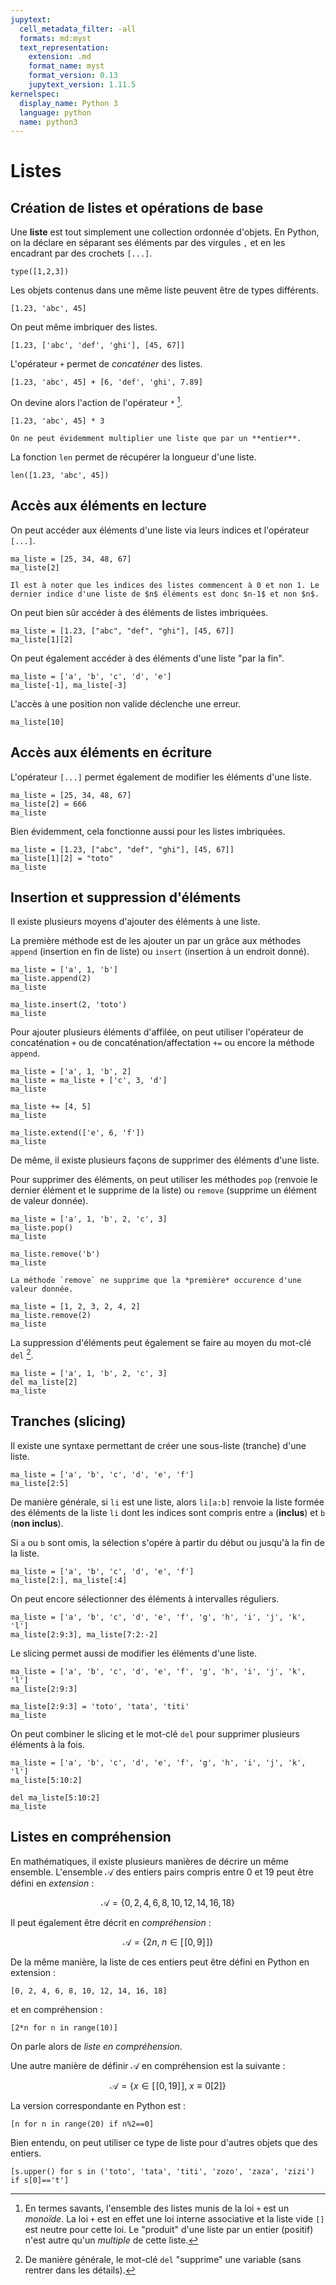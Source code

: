 ```yaml
---
jupytext:
  cell_metadata_filter: -all
  formats: md:myst
  text_representation:
    extension: .md
    format_name: myst
    format_version: 0.13
    jupytext_version: 1.11.5
kernelspec:
  display_name: Python 3
  language: python
  name: python3
---
```


# Listes

## Création de listes et opérations de base

Une **liste** est tout simplement une collection ordonnée d'objets. En Python, on la déclare en séparant ses éléments par des virgules `,` et en les encadrant par des crochets `[...]`.

```{code-cell}
type([1,2,3])
```

Les objets contenus dans une même liste peuvent être de types différents.

```{code-cell}
[1.23, 'abc', 45]
```

On peut même imbriquer des listes.

```{code-cell}
[1.23, ['abc', 'def', 'ghi'], [45, 67]]
```

L'opérateur `+` permet de _concaténer_ des listes.

```{code-cell}
[1.23, 'abc', 45] + [6, 'def', 'ghi', 7.89]
```

On devine alors l'action de l'opérateur `*` [^monoide].

[^monoide]: En termes savants, l'ensemble des listes munis de la loi `+` est un _monoïde_. La loi `+` est en effet une loi interne associative et la liste vide `[]` est neutre pour cette loi. Le "produit" d'une liste par un entier (positif) n'est autre qu'un _multiple_ de cette liste.

```{code-cell}
[1.23, 'abc', 45] * 3
```

```{note}
On ne peut évidemment multiplier une liste que par un **entier**.
```

La fonction `len` permet de récupérer la longueur d'une liste.

```{code-cell}
len([1.23, 'abc', 45])
```

## Accès aux éléments en lecture

On peut accéder aux éléments d'une liste via leurs indices et l'opérateur `[...]`.

```{code-cell}
ma_liste = [25, 34, 48, 67]
ma_liste[2]
```

```{warning}
Il est à noter que les indices des listes commencent à 0 et non 1. Le dernier indice d'une liste de $n$ éléments est donc $n-1$ et non $n$.
```

On peut bien sûr accéder à des éléments de listes imbriquées.

```{code-cell}
ma_liste = [1.23, ["abc", "def", "ghi"], [45, 67]]
ma_liste[1][2]
```

On peut également accéder à des éléments d'une liste "par la fin".

```{code-cell}
ma_liste = ['a', 'b', 'c', 'd', 'e']
ma_liste[-1], ma_liste[-3]
```

L'accès à une position non valide déclenche une erreur.

```{code-cell}
ma_liste[10]
```

## Accès aux éléments en écriture

L'opérateur `[...]` permet également de modifier les éléments d'une liste.

```{code-cell}
ma_liste = [25, 34, 48, 67]
ma_liste[2] = 666
ma_liste
```

Bien évidemment, cela fonctionne aussi pour les listes imbriquées.

```{code-cell}
ma_liste = [1.23, ["abc", "def", "ghi"], [45, 67]]
ma_liste[1][2] = "toto"
ma_liste
```

## Insertion et suppression d'éléments

Il existe plusieurs moyens d'ajouter des éléments à une liste.

La première méthode est de les ajouter un par un grâce aux méthodes `append` (insertion en fin de liste) ou `insert` (insertion à un endroit donné).

```{code-cell}
ma_liste = ['a', 1, 'b']
ma_liste.append(2)
ma_liste
```

```{code-cell}
ma_liste.insert(2, 'toto')
ma_liste
```

Pour ajouter plusieurs éléments d'affilée, on peut utiliser l'opérateur de concaténation `+` ou de concaténation/affectation `+=` ou encore la méthode `append`.

```{code-cell}
ma_liste = ['a', 1, 'b', 2]
ma_liste = ma_liste + ['c', 3, 'd']
ma_liste
```

```{code-cell}
ma_liste += [4, 5]
ma_liste
```

```{code-cell}
ma_liste.extend(['e', 6, 'f'])
ma_liste
```

De même, il existe plusieurs façons de supprimer des éléments d'une liste.

Pour supprimer des éléments, on peut utiliser les méthodes `pop` (renvoie le dernier élément et le supprime de la liste) ou `remove` (supprime un élément de valeur donnée).

```{code-cell}
ma_liste = ['a', 1, 'b', 2, 'c', 3]
ma_liste.pop()
ma_liste
```

```{code-cell}
ma_liste.remove('b')
ma_liste
```

```{note}
La méthode `remove` ne supprime que la *première* occurence d'une valeur donnée.
```

```{code-cell}
ma_liste = [1, 2, 3, 2, 4, 2]
ma_liste.remove(2)
ma_liste
```

La suppression d'éléments peut également se faire au moyen du mot-clé `del` [^del].

[^del]: De manière générale, le mot-clé `del` "supprime" une variable (sans rentrer dans les détails).

```{code-cell}
ma_liste = ['a', 1, 'b', 2, 'c', 3]
del ma_liste[2]
ma_liste
```

## Tranches (slicing)

Il existe une syntaxe permettant de créer une sous-liste (tranche) d'une liste.

```{code-cell}
ma_liste = ['a', 'b', 'c', 'd', 'e', 'f']
ma_liste[2:5]
```

De manière générale, si `li` est une liste, alors `li[a:b]` renvoie la liste formée des éléments de la liste `li` dont les indices sont compris entre `a` (**inclus**) et `b` (**non inclus**).

Si `a` ou `b` sont omis, la sélection s'opére à partir du début ou jusqu'à la fin de la liste.

```{code-cell}
ma_liste = ['a', 'b', 'c', 'd', 'e', 'f']
ma_liste[2:], ma_liste[:4]
```

On peut encore sélectionner des éléments à intervalles réguliers.

```{code-cell}
ma_liste = ['a', 'b', 'c', 'd', 'e', 'f', 'g', 'h', 'i', 'j', 'k', 'l']
ma_liste[2:9:3], ma_liste[7:2:-2]
```

Le slicing permet aussi de modifier les éléments d'une liste.

```{code-cell}
ma_liste = ['a', 'b', 'c', 'd', 'e', 'f', 'g', 'h', 'i', 'j', 'k', 'l']
ma_liste[2:9:3]
```

```{code-cell}
ma_liste[2:9:3] = 'toto', 'tata', 'titi'
ma_liste
```

On peut combiner le slicing et le mot-clé `del` pour supprimer plusieurs éléments à la fois.

```{code-cell}
ma_liste = ['a', 'b', 'c', 'd', 'e', 'f', 'g', 'h', 'i', 'j', 'k', 'l']
ma_liste[5:10:2]
```

```{code-cell}
del ma_liste[5:10:2]
ma_liste
```

## Listes en compréhension

En mathématiques, il existe plusieurs manières de décrire un même ensemble. L'ensemble $\mathcal{A}$ des entiers pairs compris entre 0 et 19 peut être défini en _extension_ :

$$
\mathcal{A}=\{0,2,4,6,8,10,12,14,16,18\}
$$

Il peut également être décrit en _compréhension_ :

$$
\mathcal{A}=\{2n,\;n\in[\![0,9]\!]\}
$$

De la même manière, la liste de ces entiers peut être défini en Python en extension :

```{code-cell}
[0, 2, 4, 6, 8, 10, 12, 14, 16, 18]
```

et en compréhension :

```{code-cell}
[2*n for n in range(10)]
```

On parle alors de _liste en compréhension_.

Une autre manière de définir $\mathcal{A}$ en compréhension est la suivante :

$$
\mathcal{A} = \{x\in[\![0,19]\!],\;x\equiv0[2]\}
$$

La version correspondante en Python est :

```{code-cell}
[n for n in range(20) if n%2==0]
```

Bien entendu, on peut utiliser ce type de liste pour d'autres objets que des entiers.

```{code-cell}
[s.upper() for s in ('toto', 'tata', 'titi', 'zozo', 'zaza', 'zizi') if s[0]=='t']
```
